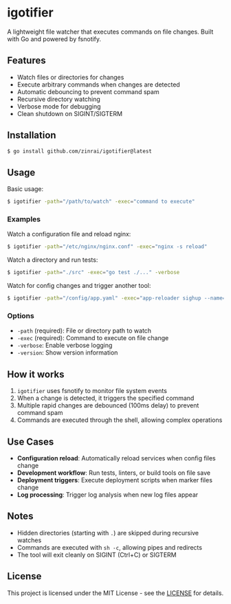 # igotifier

A lightweight file watcher that executes commands on file changes. Built with Go and powered by fsnotify.

## Features

- Watch files or directories for changes
- Execute arbitrary commands when changes are detected
- Automatic debouncing to prevent command spam
- Recursive directory watching
- Verbose mode for debugging
- Clean shutdown on SIGINT/SIGTERM

## Installation

```bash
$ go install github.com/zinrai/igotifier@latest
```

## Usage

Basic usage:

```bash
$ igotifier -path="/path/to/watch" -exec="command to execute"
```

### Examples

Watch a configuration file and reload nginx:

```bash
$ igotifier -path="/etc/nginx/nginx.conf" -exec="nginx -s reload"
```

Watch a directory and run tests:

```bash
$ igotifier -path="./src" -exec="go test ./..." -verbose
```

Watch for config changes and trigger another tool:

```bash
$ igotifier -path="/config/app.yaml" -exec="app-reloader sighup --name=myapp"
```

### Options

- `-path` (required): File or directory path to watch
- `-exec` (required): Command to execute on file change
- `-verbose`: Enable verbose logging
- `-version`: Show version information

## How it works

1. `igotifier` uses fsnotify to monitor file system events
2. When a change is detected, it triggers the specified command
3. Multiple rapid changes are debounced (100ms delay) to prevent command spam
4. Commands are executed through the shell, allowing complex operations

## Use Cases

- **Configuration reload**: Automatically reload services when config files change
- **Development workflow**: Run tests, linters, or build tools on file save
- **Deployment triggers**: Execute deployment scripts when marker files change
- **Log processing**: Trigger log analysis when new log files appear

## Notes

- Hidden directories (starting with `.`) are skipped during recursive watches
- Commands are executed with `sh -c`, allowing pipes and redirects
- The tool will exit cleanly on SIGINT (Ctrl+C) or SIGTERM

## License

This project is licensed under the MIT License - see the [LICENSE](https://opensource.org/license/mit) for details.
